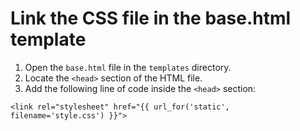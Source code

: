 # Link the CSS file in the base.html template

1. Open the `base.html` file in the `templates` directory.
2. Locate the `<head>` section of the HTML file.
3. Add the following line of code inside the `<head>` section:

```html+jinja
<link rel="stylesheet" href="{{ url_for('static', filename='style.css') }}">
```
